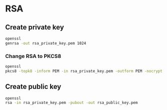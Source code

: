 # RSA

## Create private key

```bash
openssl
genrsa -out rsa_private_key.pem 1024
```

### Change RSA to PKCS8

```bash
openssl
pkcs8 -topk8 -inform PEM -in rsa_private_key.pem -outform PEM -nocrypt
```

## Create public key

```bash
openssl
rsa -in rsa_private_key.pem -pubout -out rsa_public_key.pem
```



